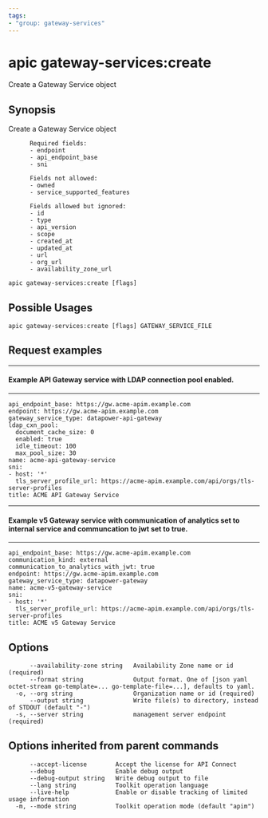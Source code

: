 ```yaml
---
tags:
- "group: gateway-services"
---
```

# apic gateway-services:create

Create a Gateway Service object

## Synopsis

Create a Gateway Service object
          
          Required fields:
          - endpoint
          - api_endpoint_base
          - sni
          
          Fields not allowed:
          - owned
          - service_supported_features
          
          Fields allowed but ignored:
          - id
          - type
          - api_version
          - scope
          - created_at
          - updated_at
          - url
          - org_url
          - availability_zone_url

```
apic gateway-services:create [flags]
```

## Possible Usages

```
apic gateway-services:create [flags] GATEWAY_SERVICE_FILE
```

## Request examples

-------------------------------------------------------------------
#### Example API Gateway service with LDAP connection pool enabled.
-------------------------------------------------------------------

```
api_endpoint_base: https://gw.acme-apim.example.com
endpoint: https://gw.acme-apim.example.com
gateway_service_type: datapower-api-gateway
ldap_cxn_pool:
  document_cache_size: 0
  enabled: true
  idle_timeout: 100
  max_pool_size: 30
name: acme-api-gateway-service
sni:
- host: '*'
  tls_server_profile_url: https://acme-apim.example.com/api/orgs/tls-server-profiles
title: ACME API Gateway Service
```

----------------------------------------------------------------------------------------------------------------------------
#### Example v5 Gateway service with communication of analytics set to internal service and communcation to jwt set to true.
----------------------------------------------------------------------------------------------------------------------------

```
api_endpoint_base: https://gw.acme-apim.example.com
communication_kind: external
communication_to_analytics_with_jwt: true
endpoint: https://gw.acme-apim.example.com
gateway_service_type: datapower-gateway
name: acme-v5-gateway-service
sni:
- host: '*'
  tls_server_profile_url: https://acme-apim.example.com/api/orgs/tls-server-profiles
title: ACME v5 Gateway Service
```

## Options

```
      --availability-zone string   Availability Zone name or id (required)
      --format string              Output format. One of [json yaml octet-stream go-template=... go-template-file=...], defaults to yaml.
  -o, --org string                 Organization name or id (required)
      --output string              Write file(s) to directory, instead of STDOUT (default "-")
  -s, --server string              management server endpoint (required)
```

## Options inherited from parent commands

```
      --accept-license        Accept the license for API Connect
      --debug                 Enable debug output
      --debug-output string   Write debug output to file
      --lang string           Toolkit operation language
      --live-help             Enable or disable tracking of limited usage information
  -m, --mode string           Toolkit operation mode (default "apim")
```
